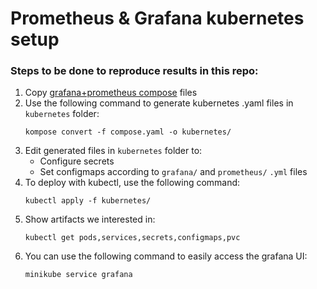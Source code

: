 # Prometheus & Grafana kubernetes setup

### Steps to be done to reproduce results in this repo:
1. Copy [grafana+prometheus compose](https://github.com/docker/awesome-compose/tree/master/prometheus-grafana) files
2. Use the following command to generate kubernetes .yaml files in `kubernetes` folder:
    ```
    kompose convert -f compose.yaml -o kubernetes/
    ```
3. Edit generated files in `kubernetes` folder to:
    - Configure secrets
    - Set configmaps according to `grafana/` and `prometheus/` `.yml` files
4. To deploy with kubectl, use the following command:
    ```
    kubectl apply -f kubernetes/
    ```
5. Show artifacts we interested in:
    ```
    kubectl get pods,services,secrets,configmaps,pvc
    ```
6. You can use the following command to easily access the grafana UI:
    ```
    minikube service grafana
    ```